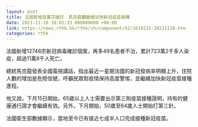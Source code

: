 ```yaml
---
layout: post
title: 法國新增逾萬宗確診　馬克龍籲繼續加快新冠疫苗接種
date: 2021-11-10 10:02:33.000000000 +08:00
link: https://news.rthk.hk/rthk/ch/component/k2/1619115-20211110.htm
categories: rthk
---
```


法國新增12746宗新冠病毒確診個案，再多49名患者不治，累計723萬2千多人染疫，超過11萬8千人死亡。

總統馬克龍發表全國電視講話，指出最近一星期法國的新冠發病率明顯上升，住院人數的增加是危險信號，呼籲民眾對疫情保持高度警惕，並繼續加快新冠疫苗接種進程。

他又說，下月15日開始，65歲以上人士需要出示第三劑疫苗接種證明，持有的健康通行證才會繼續有效。另外，下月開始，50歲至64歲人士開始打第三針。

法國衛生部數據顯示，當地至今已有接近七成半人口完成接種新冠疫苗。
